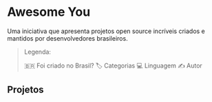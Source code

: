 # Awesome You

Uma iniciativa que apresenta projetos open source incríveis criados e mantidos por desenvolvedores brasileiros.

> Legenda:
> 
> 🇧🇷 Foi criado no Brasil?
> 🏷️ Categorias
> 💻 Linguagem
> ✍️ Autor

## Projetos
<!-- projects:start --><!-- projects:end -->
